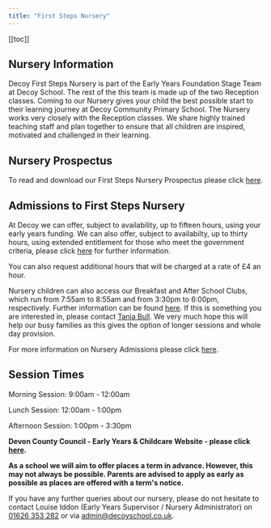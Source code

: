 ```yaml
---
title: "First Steps Nursery"
---
```


[[toc]]

## Nursery Information

Decoy First Steps Nursery is part of the Early Years Foundation Stage Team at Decoy School. The rest of the this team is made up of the two Reception classes. Coming to our Nursery gives your child the best possible start to their learning journey at Decoy Community Primary School. The Nursery works very closely with the Reception classes. We share highly trained teaching staff and plan together to ensure that all children are inspired, motivated and challenged in their learning.

## Nursery Prospectus

To read and download our First Steps Nursery Prospectus please click [here][3].

## Admissions to First Steps Nursery

At Decoy we can offer, subject to availability, up to fifteen hours, using your early years funding. We can also offer, subject to availabilty, up to thirty hours, using extended entitlement for those who meet the government criteria, please click [here](https://www.childcarechoices.gov.uk) for further information.

You can also request additional hours that will be charged at a rate of £4 an hour.

Nursery children can also access our Breakfast and After School Clubs, which run from 7:55am to 8:55am and from 3:30pm to 6:00pm, respectively. Further information can be found [here](/parents/breakfast-and-after-school-club). If this is something you are interested in, please contact <a href="mailto:tbull@decoyschool.co.uk">Tania Bull</a>. We very much hope this will help our busy families as this gives the option of longer sessions and whole day provision.

For more information on Nursery Admissions please click [here][1].

## Session Times

Morning Session: 9:00am - 12:00am

Lunch Session: 12:00am - 1:00pm

Afternoon Session: 1:00pm - 3:30pm

**Devon County Council - Early Years & Childcare Website - please click [here](https://new.devon.gov.uk/educationandfamilies/early-years-and-childcare).**

**As a school we will aim to offer places a term in advance. However, this may not always be possible. Parents are advised to apply as early as possible as places are offered with a term's notice.**

If you have any further queries about our nursery, please do not hesitate to contact Louise Iddon (Early Years Supervisor / Nursery Administrator) on <a href='tel:+441626353282'>01626 353 282</a> or via <a href="mailto:admin@decoyschool.co.uk">admin@decoyschool.co.uk</a>.

[1]: https://drive.google.com/a/decoyschool.co.uk/folderview?id=0B0102cki14zKSGFZeWRwLUlyRHM&usp=sharing&tid=0B0102cki14zKUmg5Y1FYcVhwUlU
[3]: https://drive.google.com/open?id=0B76W__U5CTntSUhiNVZqNmxucFU
